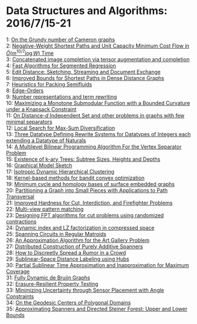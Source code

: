 # Data Structures and Algorithms: 2016/7/15-21  
1: [On the Grundy number of Cameron graphs](https://doi.org/10.48550/arXiv.1604.07128)  
2: [Negative-Weight Shortest Paths and Unit Capacity Minimum Cost Flow in  $\tilde{O}(m^{10/7} \log W)$ Time](https://doi.org/10.48550/arXiv.1605.01717)  
3: [Concatenated image completion via tensor augmentation and completion](https://doi.org/10.48550/arXiv.1607.03967)  
4: [Fast Algorithms for Segmented Regression](https://doi.org/10.48550/arXiv.1607.03990)  
5: [Edit Distance: Sketching, Streaming and Document Exchange](https://doi.org/10.48550/arXiv.1607.04200)  
6: [Improved Bounds for Shortest Paths in Dense Distance Graphs](https://doi.org/10.48550/arXiv.1602.07013)  
7: [Heuristics for Packing Semifluids](https://doi.org/10.48550/arXiv.1607.04403)  
8: [Edge-Orders](https://doi.org/10.48550/arXiv.1607.04431)  
9: [Number representations and term rewriting](https://doi.org/10.48550/arXiv.1607.04500)  
10: [Maximizing a Monotone Submodular Function with a Bounded Curvature under  a Knapsack Constraint](https://doi.org/10.48550/arXiv.1607.04527)  
11: [On Distance-$d$ Independent Set and other problems in graphs with few  minimal separators](https://doi.org/10.48550/arXiv.1607.04545)  
12: [Local Search for Max-Sum Diversification](https://doi.org/10.48550/arXiv.1607.04557)  
13: [Three Datatype Defining Rewrite Systems for Datatypes of Integers each  extending a Datatype of Naturals](https://doi.org/10.48550/arXiv.1406.3280)  
14: [A Multilevel Bilinear Programming Algorithm For the Vertex Separator  Problem](https://doi.org/10.48550/arXiv.1410.4885)  
15: [Existence of k-ary Trees: Subtree Sizes, Heights and Depths](https://doi.org/10.48550/arXiv.1510.00958)  
16: [Graphical Model Sketch](https://doi.org/10.48550/arXiv.1602.03105)  
17: [Isotropic Dynamic Hierarchical Clustering](https://doi.org/10.48550/arXiv.1605.07030)  
18: [Kernel-based methods for bandit convex optimization](https://doi.org/10.48550/arXiv.1607.03084)  
19: [Minimum cycle and homology bases of surface embedded graphs](https://doi.org/10.48550/arXiv.1607.05112)  
20: [Partitioning a Graph into Small Pieces with Applications to Path  Transversal](https://doi.org/10.48550/arXiv.1607.05122)  
21: [Improved Hardness for Cut, Interdiction, and Firefighter Problems](https://doi.org/10.48550/arXiv.1607.05133)  
22: [Multi-view pattern matching](https://doi.org/10.48550/arXiv.1607.05157)  
23: [Designing FPT algorithms for cut problems using randomized contractions](https://doi.org/10.48550/arXiv.1207.4079)  
24: [Dynamic index and LZ factorization in compressed space](https://doi.org/10.48550/arXiv.1605.09558)  
25: [Spanning Circuits in Regular Matroids](https://doi.org/10.48550/arXiv.1607.05516)  
26: [An Approximation Algorithm for the Art Gallery Problem](https://doi.org/10.48550/arXiv.1607.05527)  
27: [Distributed Construction of Purely Additive Spanners](https://doi.org/10.48550/arXiv.1607.05597)  
28: [How to Discreetly Spread a Rumor in a Crowd](https://doi.org/10.48550/arXiv.1607.05697)  
29: [Sublinear-Space Distance Labeling using Hubs](https://doi.org/10.48550/arXiv.1507.06240)  
30: [Partial Sublinear Time Approximation and Inapproximation for Maximum  Coverage](https://doi.org/10.48550/arXiv.1604.01421)  
31: [Fully Dynamic de Bruijn Graphs](https://doi.org/10.48550/arXiv.1607.04909)  
32: [Erasure-Resilient Property Testing](https://doi.org/10.48550/arXiv.1607.05786)  
33: [Minimizing Uncertainty through Sensor Placement with Angle Constraints](https://doi.org/10.48550/arXiv.1607.05791)  
34: [On the Geodesic Centers of Polygonal Domains](https://doi.org/10.48550/arXiv.1607.05824)  
35: [Approximating Spanners and Directed Steiner Forest: Upper and Lower  Bounds](https://doi.org/10.48550/arXiv.1607.06068)  